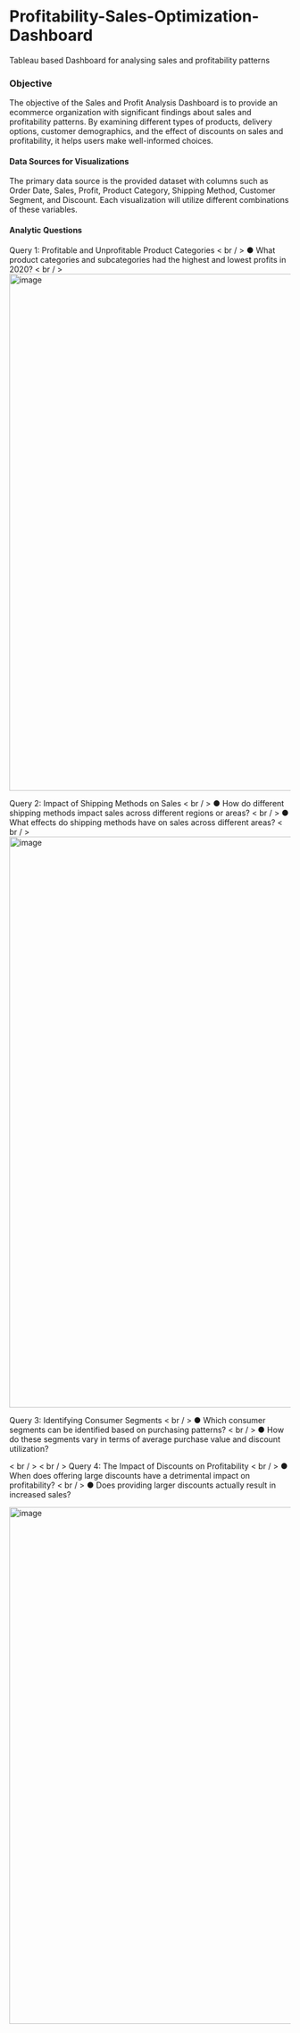 # Profitability-Sales-Optimization-Dashboard
Tableau based Dashboard for analysing sales and profitability patterns

### Objective
The objective of the Sales and Profit Analysis Dashboard is to provide an ecommerce organization with significant findings about sales and profitability patterns. By examining different types of products, delivery options, customer demographics, and the effect of discounts on sales and profitability, it helps users make well-informed choices.

#### Data Sources for Visualizations
The primary data source is the provided dataset with columns such as Order Date, Sales, Profit, Product Category, Shipping Method, Customer Segment, and Discount. Each visualization will utilize different combinations of these variables.

#### Analytic Questions
Query 1: Profitable and Unprofitable Product Categories
< br / >  ● What product categories and subcategories had the highest and lowest profits in 2020?
< br / > 
<img width="925" alt="image" src="https://github.com/user-attachments/assets/ee8dcd37-8df7-4cbc-a555-69bdf020e3f0" />

Query 2: Impact of Shipping Methods on Sales
< br / > ● How do different shipping methods impact sales across different regions or areas?
< br / > ● What effects do shipping methods have on sales across different areas?
< br / > <img width="1022" alt="image" src="https://github.com/user-attachments/assets/1d1210fd-8bd6-4a1c-a6de-d74ae1412017" />

Query 3: Identifying Consumer Segments
< br / > ● Which consumer segments can be identified based on purchasing patterns?
< br / > ● How do these segments vary in terms of average purchase value and discount
utilization?

< br / > < br / > Query 4: The Impact of Discounts on Profitability
< br / > ● When does offering large discounts have a detrimental impact on profitability?
< br / > ● Does providing larger discounts actually result in increased sales?

<img width="925" alt="image" src="https://github.com/user-attachments/assets/e678ff86-6044-4884-aa7b-69c01958d2f1" />


